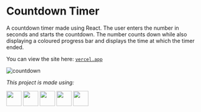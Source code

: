 # Countdown Timer

A countdown timer made using React. The user enters the number in seconds and starts the countdown. The number counts down while also displaying a coloured progress bar and displays the time at which the timer ended.

You can view the site here: <a href="https://countdown-omega-drab.vercel.app/">`vercel.app`</a>

![countdown](https://github.com/EoghainOB/Countdown/assets/110406695/8a5a56c0-0637-42af-8ff1-1c9c03516ddf)

<i>This project is made using: </i>

<div>
    <img height=40 src="https://cdn.jsdelivr.net/gh/devicons/devicon/icons/javascript/javascript-original.svg"/>
    <img height=40 src="https://cdn.jsdelivr.net/gh/devicons/devicon/icons/nodejs/nodejs-original.svg" />
    <img height=40 src="https://cdn.jsdelivr.net/gh/devicons/devicon/icons/react/react-original.svg" />
    <img height=40 src="https://cdn.jsdelivr.net/gh/devicons/devicon/icons/html5/html5-original.svg" />
    <img height=40 src="https://cdn.jsdelivr.net/gh/devicons/devicon/icons/css3/css3-original.svg" />
</div>
